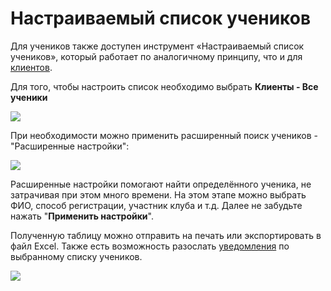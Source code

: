 # Настраиваемый список учеников

Для учеников также доступен инструмент «Настраиваемый список учеников», который работает по аналогичному принципу, что и для [клиентов](../klienty/nastraivaemyi-spisok-klientov.md).

Для того, чтобы настроить список необходимо выбрать **Клиенты - Все ученики**

![](../.gitbook/assets/Screenshot\_252.png)

При необходимости можно применить расширенный поиск учеников - "Расширенные настройки":

![](<../.gitbook/assets/Screenshot\_254 (1).png>)

Расширенные настройки помогают найти определённого ученика, не затрачивая при этом много времени. На этом этапе можно выбрать ФИО, способ регистрации, участник клуба и т.д. Далее не забудьте нажать "**Применить настройки**".

Полученную таблицу можно отправить на печать или экспортировать в файл Excel. Также есть возможность разослать [уведомления](../nachalo-raboty/shkola/uvedomleniya.md) по выбранному списку учеников.

![](<../.gitbook/assets/Screenshot\_260 (1).png>)
